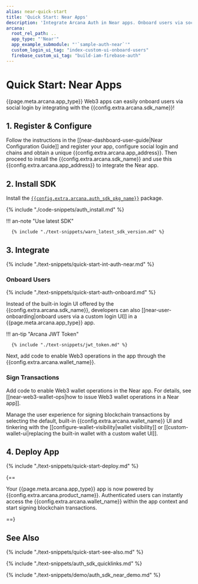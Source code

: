 ```yaml
---
alias: near-quick-start
title: 'Quick Start: Near Apps'
description: 'Integrate Arcana Auth in Near apps. Onboard users via social login. Provide instant access to the in-app Arcana wallet for signing transactions.'
arcana:
  root_rel_path: ..
  app_type: "'Near'"
  app_example_submodule: "'`sample-auth-near`'"
  custom_login_ui_tag: "index-custom-ui-onboard-users"
  firebase_custom_ui_tag: "build-iam-firebase-auth"
---
```


# Quick Start: Near Apps

{{page.meta.arcana.app_type}} Web3 apps can easily onboard users via social login by integrating with the {{config.extra.arcana.sdk_name}}!

<!---
## Overview

{% include "./text-snippets/quick-start-overview.md" %}
-->

## 1. Register & Configure

Follow the instructions in the [[near-dashboard-user-guide|Near Configuration Guide]] and register your app, configure social login and chains and obtain a unique {{config.extra.arcana.app_address}}. Then proceed to install the {{config.extra.arcana.sdk_name}} and use this {{config.extra.arcana.app_address}} to integrate the Near app.

## 2. Install SDK

Install the [`{{config.extra.arcana.auth_sdk_pkg_name}}`](https://www.npmjs.com/package/@arcana/auth) package.

{% include "./code-snippets/auth_install.md" %}

!!! an-note "Use latest SDK"
  
      {% include "./text-snippets/warn_latest_sdk_version.md" %}

## 3. Integrate

{% include "./text-snippets/quick-start-int-auth-near.md" %}

### Onboard Users

{% include "./text-snippets/quick-start-auth-onboard.md" %}

Instead of the built-in login UI offered by the {{config.extra.arcana.sdk_name}}, developers can also [[near-user-onboarding|onboard users via a custom login UI]] in a {{page.meta.arcana.app_type}} app.

!!! an-tip "Arcana JWT Token"

      {% include "./text-snippets/jwt_token.md" %}

Next, add code to enable Web3 operations in the app through the {{config.extra.arcana.wallet_name}}.

### Sign Transactions

Add code to enable Web3 wallet operations in the Near app. For details, see [[near-web3-wallet-ops|how to issue Web3 wallet operations in a Near app]].

Manage the user experience for signing blockchain transactions by selecting the default, built-in {{config.extra.arcana.wallet_name}} UI and tinkering with the [[configure-wallet-visibility|wallet visibility]] or [[custom-wallet-ui|replacing the built-in wallet with a custom wallet UI]]. 

## 4. Deploy App

{% include "./text-snippets/quick-start-deploy.md" %}

{==

Your {{page.meta.arcana.app_type}} app is now powered by {{config.extra.arcana.product_name}}. Authenticated users can instantly access the {{config.extra.arcana.wallet_name}} within the app context and start signing blockchain transactions.

==}

## See Also

{% include "./text-snippets/quick-start-see-also.md" %}

{% include "./text-snippets/auth_sdk_quicklinks.md" %}

{% include "./text-snippets/demo/auth_sdk_near_demo.md" %}